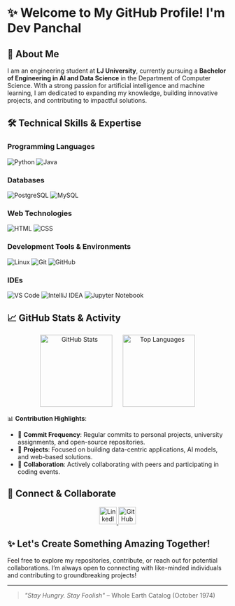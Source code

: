 # ✨ Welcome to My GitHub Profile! I'm Dev Panchal

## 📖 About Me

I am an engineering student at **LJ University**, currently pursuing a **Bachelor of Engineering in AI and Data Science** in the Department of Computer Science. With a strong passion for artificial intelligence and machine learning, I am dedicated to expanding my knowledge, building innovative projects, and contributing to impactful solutions.

## 🛠️ Technical Skills & Expertise

### **Programming Languages**

![Python](https://img.shields.io/badge/Python-3776AB?style=for-the-badge&logo=python&logoColor=white)
![Java](https://img.shields.io/badge/Java-ED8B00?style=for-the-badge&logo=java&logoColor=white)

### **Databases**

![PostgreSQL](https://img.shields.io/badge/PostgreSQL-336791?style=for-the-badge&logo=postgresql&logoColor=white)
![MySQL](https://img.shields.io/badge/MySQL-4479A1?style=for-the-badge&logo=mysql&logoColor=white)

### **Web Technologies**

![HTML](https://img.shields.io/badge/HTML-E34F26?style=for-the-badge&logo=html5&logoColor=white)
![CSS](https://img.shields.io/badge/CSS-1572B6?style=for-the-badge&logo=css3&logoColor=white)

### **Development Tools & Environments**

![Linux](https://img.shields.io/badge/Linux-FCC624?style=for-the-badge&logo=linux&logoColor=black)
![Git](https://img.shields.io/badge/Git-F05032?style=for-the-badge&logo=git&logoColor=white)
![GitHub](https://img.shields.io/badge/GitHub-181717?style=for-the-badge&logo=github&logoColor=white)

### **IDEs**

![VS Code](https://img.shields.io/badge/VS%20Code-0078D4?style=for-the-badge&logo=visual-studio-code&logoColor=white)
![IntelliJ IDEA](https://img.shields.io/badge/IntelliJ%20IDEA-000000?style=for-the-badge&logo=intellij-idea&logoColor=white)
![Jupyter Notebook](https://img.shields.io/badge/Jupyter-F37626?style=for-the-badge&logo=jupyter&logoColor=white)

## 📈 GitHub Stats & Activity

<p align="center">
  <img src="https://github-readme-stats.vercel.app/api?username=DevPanchal2005&show_icons=true&theme=tokyonight&count_private=true" alt="GitHub Stats" height="165" style="margin-right: 20px;"/>
  <img src="https://github-readme-stats.vercel.app/api/top-langs/?username=DevPanchal2005&layout=compact&theme=tokyonight" alt="Top Languages" height="165"/>
</p>

📊 **Contribution Highlights**:

- 🌟 **Commit Frequency**: Regular commits to personal projects, university assignments, and open-source repositories.
- 🚀 **Projects**: Focused on building data-centric applications, AI models, and web-based solutions.
- 🤝 **Collaboration**: Actively collaborating with peers and participating in coding events.

## 🔗 Connect & Collaborate

<p align="center">
  <a href="https://www.linkedin.com/in/dev-panchal-connect/" target="_blank">
    <img src="https://img.icons8.com/color/48/000000/linkedin.png" alt="LinkedIn" height="40"/>
  </a>
  <a href="https://github.com/DevsAlternateGit" target="_blank">
    <img src="https://img.icons8.com/ios-filled/50/000000/github.png" alt="GitHub" height="40"/>
  </a>
</p>

## ✨ Let's Create Something Amazing Together!

Feel free to explore my repositories, contribute, or reach out for potential collaborations. I’m always open to connecting with like-minded individuals and contributing to groundbreaking projects!

---

> _"Stay Hungry. Stay Foolish"_ – Whole Earth Catalog (October 1974)
